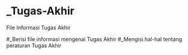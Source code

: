 # _Tugas-Akhir
File Informasi Tugas Akhir

#_Berisi file informasi mengenai Tugas Akhir
#_Mengisi hal-hal tentang peraturan Tugas Akhir
